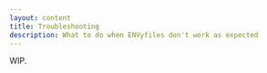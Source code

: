 ```yaml
---
layout: content
title: Troubleshooting
description: What to do when ENVyfiles don't work as expected
---
```


WIP.
